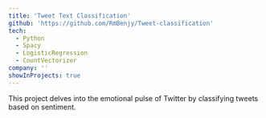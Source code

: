 ```yaml
---
title: 'Tweet Text Classification'
github: 'https://github.com/RmBenjy/Tweet-classification'
tech:
  - Python
  - Spacy
  - LogisticRegression 
  - CountVectorizer
company: ''
showInProjects: true
---
```


This project delves into the emotional pulse of Twitter by classifying tweets based on sentiment.
